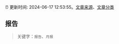 :alarm_clock: 更新时间: 2024-06-17 12:53:55。[文章来源](/README.md)、[文章分类](/TAGS.md)

## 报告


> 关键字：`报告`、`月报`



